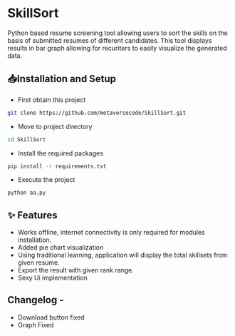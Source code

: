 # SkillSort
Python based resume screening tool allowing users to sort the skills on the basis of submitted resumes of different candidates. This tool displays results in bar graph allowing for recuriters to easily visualize the generated data.

## 📥Installation and Setup
- First obtain this project
```bash
git clone https://github.com/metaversecode/SkillSort.git
```

- Move to project directory
```bash
cd SkillSort
```

- Install the required packages
```bash
pip install -r requirements.txt
```

- Execute the project
```python
python aa.py
```

## ✨ Features
- Works offline, internet connectivity is only required for modules installation.
- Added pie chart visualization
- Using traditional learning, application will display the total skillsets from given resume.
- Export the result with given rank range.
- Sexy Ui implementation

## Changelog - 
- Download button fixed
- Graph Fixed

